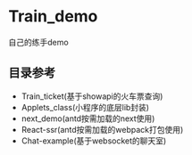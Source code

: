 # Train_demo
自己的练手demo

## 目录参考

- Train_ticket(基于showapi的火车票查询)
- Applets_class(小程序的底层lib封装)
- next_demo(antd按需加载的next使用)
- React-ssr(antd按需加载的webpack打包使用)
- Chat-example(基于websocket的聊天室)